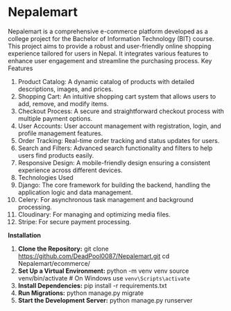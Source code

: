 # Nepalemart
Nepalemart is a comprehensive e-commerce platform developed as a college project for the Bachelor of Information Technology (BIT) course. This project aims to provide a robust and user-friendly online shopping experience tailored for users in Nepal. It integrates various features to enhance user engagement and streamline the purchasing process.
Key Features
1.	Product Catalog: A dynamic catalog of products with detailed descriptions, images, and prices.
2.	Shopping Cart: An intuitive shopping cart system that allows users to add, remove, and modify items.
3.	Checkout Process: A secure and straightforward checkout process with multiple payment options.
4.	User Accounts: User account management with registration, login, and profile management features.
1.	Order Tracking: Real-time order tracking and status updates for users.
2.	Search and Filters: Advanced search functionality and filters to help users find products easily.
3.	Responsive Design: A mobile-friendly design ensuring a consistent experience across different devices.
4.	Technologies Used
5.	Django: The core framework for building the backend, handling the application logic and data management.
6.	Celery: For asynchronous task management and background processing.
7.	Cloudinary: For managing and optimizing media files.
8.	Stripe: For secure payment processing.

**Installation**
1.	**Clone the Repository:**
    git clone https://github.com/DeadPool0087/Nepalemart.git
    cd Nepalemart/ecommerce/
2.	**Set Up a Virtual Environment:**
    python -m venv venv
    source venv/bin/activate  # On Windows use `venv\Scripts\activate`
3.	**Install Dependencies:**
      pip install -r requirements.txt
4.	**Run Migrations:**
	    python manage.py migrate
5.	**Start the Development Server:**
      python manage.py runserver
